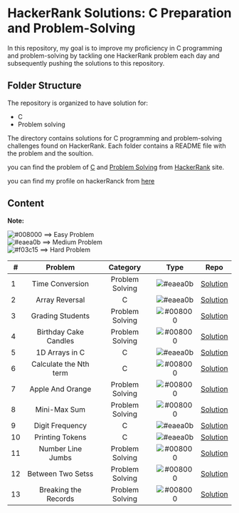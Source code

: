 # HackerRank Solutions: C Preparation and Problem-Solving

In this repository, my goal is to improve my proficiency in C programming and problem-solving by tackling one HackerRank problem each day and subsequently pushing the solutions to this repository.


## Folder Structure

The repository is organized to have solution for:

- C 
- Problem solving

The directory contains solutions for C programming and problem-solving challenges found on HackerRank.
Each folder contains a README file with the problem and the soultion.

you can find the problem of [C](https://www.hackerrank.com/domains/c?filters%5Bstatus%5D%5B%5D=unsolved&badge_type=c) and [Problem Solving](https://www.hackerrank.com/domains/algorithms?filters%5Bstatus%5D%5B%5D=unsolved&badge_type=problem-solving) from [HackerRank](https://www.hackerrank.com/dashboard) site.

you can find my profile on hackerRanck from [here](https://www.hackerrank.com/profile/mokhalifa238)

## Content


**Note:** 

![#008000](https://placehold.co/15x15/008000/008000.png) ==> Easy Problem<br/>
![#eaea0b](https://placehold.co/15x15/eaea0b/eaea0b.png) ==> Medium Problem<br/>
![#f03c15](https://placehold.co/15x15/f03c15/f03c15.png) ==> Hard Problem

|  #  | Problem                              |Category    |Type | Repo          |
|-----|:----------------------------------------:|:----------------------------------------:|:---:|:-------------:|
|  1  |        Time Conversion                 | Problem Solving |![#eaea0b](https://placehold.co/15x15/eaea0b/eaea0b.png)  | [Solution](https://github.com/Mohamed-Khalifa12/HackerRank/tree/main/Time%20Conversion)     |
|  2  |        Array Reversal     | C |![#eaea0b](https://placehold.co/15x15/eaea0b/eaea0b.png)   | [Solution](https://github.com/Mohamed-Khalifa12/HackerRank/tree/main/Array%20Reversal)|
|  3  |        Grading Students     | Problem Solving |![#008000](https://placehold.co/15x15/008000/008000.png)   | [Solution](https://github.com/Mohamed-Khalifa12/HackerRank/tree/main/Grading%20Students)|
|  4  |        Birthday Cake Candles    | Problem Solving |![#008000](https://placehold.co/15x15/008000/008000.png)   | [Solution](https://github.com/Mohamed-Khalifa12/HackerRank/tree/main/Birthday%20Cake%20Candles)|
|  5  |        1D Arrays in C    | C |![#eaea0b](https://placehold.co/15x15/eaea0b/eaea0b.png)   | [Solution](https://github.com/Mohamed-Khalifa12/HackerRank/tree/main/1D%20Arrays%20in%20C)|
|  6  |        Calculate the Nth term    | C |![#008000](https://placehold.co/15x15/008000/008000.png)   | [Solution](https://github.com/Mohamed-Khalifa12/HackerRank/tree/main/Calculate%20the%20Nth%20term)|
|  7  |        Apple And Orange    | Problem Solving |![#008000](https://placehold.co/15x15/008000/008000.png)   | [Solution](https://github.com/Mohamed-Khalifa12/HackerRank/tree/main/Apple%20And%20Orange)|
|  8  |        Mini-Max Sum    | Problem Solving |![#008000](https://placehold.co/15x15/008000/008000.png)   | [Solution](https://github.com/Mohamed-Khalifa12/HackerRank/tree/main/Mini-Max%20Sum)|
|  9  |       Digit Frequency   | C |![#eaea0b](https://placehold.co/15x15/eaea0b/eaea0b.png)   | [Solution](https://github.com/Mohamed-Khalifa12/HackerRank/tree/main/Digit%20Frequency)|
|  10  |       Printing Tokens   | C |![#eaea0b](https://placehold.co/15x15/eaea0b/eaea0b.png)   | [Solution](https://github.com/Mohamed-Khalifa12/HackerRank/tree/main/Printing%20Tokens)|
|  11  |       Number Line Jumbs   | Problem Solving |![#008000](https://placehold.co/15x15/008000/008000.png)   | [Solution](https://github.com/Mohamed-Khalifa12/HackerRank/tree/main/Number%20Line%20Jumbs)|
|  12  |      Between Two Setss   | Problem Solving |![#008000](https://placehold.co/15x15/008000/008000.png)   | [Solution](https://github.com/Mohamed-Khalifa12/HackerRank/tree/main/Between%20Two%20Sets)|
|  13  |      Breaking the Records   | Problem Solving |![#008000](https://placehold.co/15x15/008000/008000.png)   | [Solution](https://github.com/Mohamed-Khalifa12/HackerRank/tree/main/Between%20Two%20Sets)|



